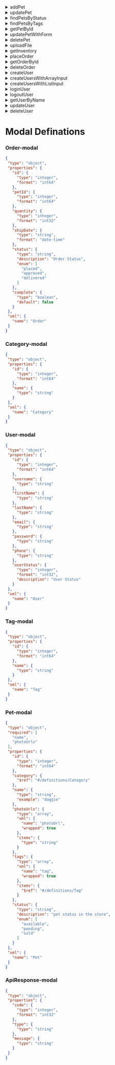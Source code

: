 
<details>

<summary>addPet</summary>

addPet
---
 **Example**

 ```js
 const  { data, error } = await .addPet({
  /** Pet modal, description-Pet object that needs to be added to the store,required-true */
})
```
**Responses**

      
> Error 4XX
```json
{
  "405": {
    "description": "Invalid input"
  }
}
```

######  [P](###P-modal)  [e](###e-modal)  [t](###t-modal) 
</details>

<details>

<summary>updatePet</summary>

updatePet
---
 **Example**

 ```js
 const  { data, error } = await .updatePet({
  /** Pet modal, description-Pet object that needs to be added to the store,required-true */
})
```
**Responses**

      
> Error 4XX
```json
{
  "400": {
    "description": "Invalid ID supplied"
  },
  "404": {
    "description": "Pet not found"
  },
  "405": {
    "description": "Validation exception"
  }
}
```

######  [P](###P-modal)  [e](###e-modal)  [t](###t-modal) 
</details>

<details>

<summary>findPetsByStatus</summary>

findPetsByStatus
---
 **Example**

 ```js
 const  { data, error } = await .findPetsByStatus({
  _params: {
   status:array, /** description-Status values that need to be considered for filter,required-true,items-{"type"-"string","enum"-["available","pending","sold"],"default"-"available"},collectionFormat-multi */ 
  }
})
```
**Responses**

      
> Success 2XX
```json
{
  "200": {
    "description": "successful operation",
    "schema": {
      "type": "array",
      "items": {
        "$ref": "#/definitions/Pet"
      }
    }
  }
}
```

> Error 4XX
```json
{
  "400": {
    "description": "Invalid status value"
  }
}
```

######  [P](###P-modal)  [e](###e-modal)  [t](###t-modal) 
</details>

<details>

<summary>findPetsByTags</summary>

findPetsByTags
---
 **Example**

 ```js
 const  { data, error } = await .findPetsByTags({
  _params: {
   tags:array, /** description-Tags to filter by,required-true,items-{"type"-"string"},collectionFormat-multi */ 
  }
})
```
**Responses**

      
> Success 2XX
```json
{
  "200": {
    "description": "successful operation",
    "schema": {
      "type": "array",
      "items": {
        "$ref": "#/definitions/Pet"
      }
    }
  }
}
```

> Error 4XX
```json
{
  "400": {
    "description": "Invalid tag value"
  }
}
```

######  [P](###P-modal)  [e](###e-modal)  [t](###t-modal) 
</details>

<details>

<summary>getPetById</summary>

getPetById
---
 **Example**

 ```js
 const  { data, error } = await .getPetById({
  _pathParams: {
   petId:integer, /** description-ID of pet to return,required-true,format-int64 */ 
  }
})
```
**Responses**

      
> Success 2XX
```json
{
  "200": {
    "description": "successful operation",
    "schema": {
      "$ref": "#/definitions/Pet"
    }
  }
}
```

> Error 4XX
```json
{
  "400": {
    "description": "Invalid ID supplied"
  },
  "404": {
    "description": "Pet not found"
  }
}
```

######  [P](###P-modal)  [e](###e-modal)  [t](###t-modal) 
</details>

<details>

<summary>updatePetWithForm</summary>

updatePetWithForm
---
 **Example**

 ```js
 const  { data, error } = await .updatePetWithForm({
 name:string, /** description-Updated name of the pet,required-false */
 status:string, /** description-Updated status of the pet,required-false */
  _pathParams: {
   petId:integer, /** description-ID of pet that needs to be updated,required-true,format-int64 */ 
  }
})
```
**Responses**

      
> Error 4XX
```json
{
  "405": {
    "description": "Invalid input"
  }
}
```

###### 
</details>

<details>

<summary>deletePet</summary>

deletePet
---
 **Example**

 ```js
 const  { data, error } = await .deletePet({
  _pathParams: {
   petId:integer, /** description-Pet id to delete,required-true,format-int64 */ 
  }
})
```
**Responses**

      
> Error 4XX
```json
{
  "400": {
    "description": "Invalid ID supplied"
  },
  "404": {
    "description": "Pet not found"
  }
}
```

###### 
</details>

<details>

<summary>uploadFile</summary>

uploadFile
---
 **Example**

 ```js
 const  { data, error } = await .uploadFile({
 additionalMetadata:string, /** description-Additional data to pass to server,required-false */
 file:file, /** description-file to upload,required-false */
  _pathParams: {
   petId:integer, /** description-ID of pet to update,required-true,format-int64 */ 
  }
})
```
**Responses**

      
> Success 2XX
```json
{
  "200": {
    "description": "successful operation",
    "schema": {
      "$ref": "#/definitions/ApiResponse"
    }
  }
}
```

######  [A](###A-modal)  [p](###p-modal)  [i](###i-modal)  [R](###R-modal)  [e](###e-modal)  [s](###s-modal)  [p](###p-modal)  [o](###o-modal)  [n](###n-modal)  [s](###s-modal)  [e](###e-modal) 
</details>

<details>

<summary>getInventory</summary>

getInventory
---
 **Example**

 ```js
 const  { data, error } = await .getInventory({

})
```
**Responses**

      
> Success 2XX
```json
{
  "200": {
    "description": "successful operation",
    "schema": {
      "type": "object",
      "additionalProperties": {
        "type": "integer",
        "format": "int32"
      }
    }
  }
}
```

###### 
</details>

<details>

<summary>placeOrder</summary>

placeOrder
---
 **Example**

 ```js
 const  { data, error } = await .placeOrder({
  /** Order modal, description-order placed for purchasing the pet,required-true */
})
```
**Responses**

      
> Success 2XX
```json
{
  "200": {
    "description": "successful operation",
    "schema": {
      "$ref": "#/definitions/Order"
    }
  }
}
```

> Error 4XX
```json
{
  "400": {
    "description": "Invalid Order"
  }
}
```

######  [O](###O-modal)  [r](###r-modal)  [d](###d-modal)  [e](###e-modal)  [r](###r-modal)  [O](###O-modal)  [r](###r-modal)  [d](###d-modal)  [e](###e-modal)  [r](###r-modal) 
</details>

<details>

<summary>getOrderById</summary>

getOrderById
---
 **Example**

 ```js
 const  { data, error } = await .getOrderById({
  _pathParams: {
   orderId:integer, /** description-ID of pet that needs to be fetched,required-true,maximum-10,minimum-1,format-int64 */ 
  }
})
```
**Responses**

      
> Success 2XX
```json
{
  "200": {
    "description": "successful operation",
    "schema": {
      "$ref": "#/definitions/Order"
    }
  }
}
```

> Error 4XX
```json
{
  "400": {
    "description": "Invalid ID supplied"
  },
  "404": {
    "description": "Order not found"
  }
}
```

######  [O](###O-modal)  [r](###r-modal)  [d](###d-modal)  [e](###e-modal)  [r](###r-modal) 
</details>

<details>

<summary>deleteOrder</summary>

deleteOrder
---
 **Example**

 ```js
 const  { data, error } = await .deleteOrder({
  _pathParams: {
   orderId:integer, /** description-ID of the order that needs to be deleted,required-true,minimum-1,format-int64 */ 
  }
})
```
**Responses**

      
> Error 4XX
```json
{
  "400": {
    "description": "Invalid ID supplied"
  },
  "404": {
    "description": "Order not found"
  }
}
```

###### 
</details>

<details>

<summary>createUser</summary>

createUser
---
 **Example**

 ```js
 const  { data, error } = await .createUser({
  /** User modal, description-Created user object,required-true */
})
```
**Responses**

      
> Default
```json
{
  "default": {
    "description": "successful operation"
  }
}
```

######  [U](###U-modal)  [s](###s-modal)  [e](###e-modal)  [r](###r-modal) 
</details>

<details>

<summary>createUsersWithArrayInput</summary>

createUsersWithArrayInput
---
 **Example**

 ```js
 const  { data, error } = await .createUsersWithArrayInput({
  /** User modal,type - array, description-List of user object,required-true */
})
```
**Responses**

      
> Default
```json
{
  "default": {
    "description": "successful operation"
  }
}
```

######  [U](###U-modal)  [s](###s-modal)  [e](###e-modal)  [r](###r-modal) 
</details>

<details>

<summary>createUsersWithListInput</summary>

createUsersWithListInput
---
 **Example**

 ```js
 const  { data, error } = await .createUsersWithListInput({
  /** User modal,type - array, description-List of user object,required-true */
})
```
**Responses**

      
> Default
```json
{
  "default": {
    "description": "successful operation"
  }
}
```

######  [U](###U-modal)  [s](###s-modal)  [e](###e-modal)  [r](###r-modal) 
</details>

<details>

<summary>loginUser</summary>

loginUser
---
 **Example**

 ```js
 const  { data, error } = await .loginUser({
  _params: {
   username:string, /** description-The user name for login,required-true */ 
   password:string, /** description-The password for login in clear text,required-true */ 
  }
})
```
**Responses**

      
> Success 2XX
```json
{
  "200": {
    "description": "successful operation",
    "schema": {
      "type": "string"
    },
    "headers": {
      "X-Rate-Limit": {
        "type": "integer",
        "format": "int32",
        "description": "calls per hour allowed by the user"
      },
      "X-Expires-After": {
        "type": "string",
        "format": "date-time",
        "description": "date in UTC when token expires"
      }
    }
  }
}
```

> Error 4XX
```json
{
  "400": {
    "description": "Invalid username/password supplied"
  }
}
```

###### 
</details>

<details>

<summary>logoutUser</summary>

logoutUser
---
 **Example**

 ```js
 const  { data, error } = await .logoutUser({

})
```
**Responses**

      
> Default
```json
{
  "default": {
    "description": "successful operation"
  }
}
```

###### 
</details>

<details>

<summary>getUserByName</summary>

getUserByName
---
 **Example**

 ```js
 const  { data, error } = await .getUserByName({
  _pathParams: {
   username:string, /** description-The name that needs to be fetched. Use user1 for testing. ,required-true */ 
  }
})
```
**Responses**

      
> Success 2XX
```json
{
  "200": {
    "description": "successful operation",
    "schema": {
      "$ref": "#/definitions/User"
    }
  }
}
```

> Error 4XX
```json
{
  "400": {
    "description": "Invalid username supplied"
  },
  "404": {
    "description": "User not found"
  }
}
```

######  [U](###U-modal)  [s](###s-modal)  [e](###e-modal)  [r](###r-modal) 
</details>

<details>

<summary>updateUser</summary>

updateUser
---
 **Example**

 ```js
 const  { data, error } = await .updateUser({
  /** User modal, description-Updated user object,required-true */  _pathParams: {
   username:string, /** description-name that need to be updated,required-true */ 
  }
})
```
**Responses**

      
> Error 4XX
```json
{
  "400": {
    "description": "Invalid user supplied"
  },
  "404": {
    "description": "User not found"
  }
}
```

######  [U](###U-modal)  [s](###s-modal)  [e](###e-modal)  [r](###r-modal) 
</details>

<details>

<summary>deleteUser</summary>

deleteUser
---
 **Example**

 ```js
 const  { data, error } = await .deleteUser({
  _pathParams: {
   username:string, /** description-The name that needs to be deleted,required-true */ 
  }
})
```
**Responses**

      
> Error 4XX
```json
{
  "400": {
    "description": "Invalid username supplied"
  },
  "404": {
    "description": "User not found"
  }
}
```

###### 
</details>

# Modal Definations

 ### Order-modal
 ```json
{
  "type": "object",
  "properties": {
    "id": {
      "type": "integer",
      "format": "int64"
    },
    "petId": {
      "type": "integer",
      "format": "int64"
    },
    "quantity": {
      "type": "integer",
      "format": "int32"
    },
    "shipDate": {
      "type": "string",
      "format": "date-time"
    },
    "status": {
      "type": "string",
      "description": "Order Status",
      "enum": [
        "placed",
        "approved",
        "delivered"
      ]
    },
    "complete": {
      "type": "boolean",
      "default": false
    }
  },
  "xml": {
    "name": "Order"
  }
}
```

 ### Category-modal
 ```json
{
  "type": "object",
  "properties": {
    "id": {
      "type": "integer",
      "format": "int64"
    },
    "name": {
      "type": "string"
    }
  },
  "xml": {
    "name": "Category"
  }
}
```

 ### User-modal
 ```json
{
  "type": "object",
  "properties": {
    "id": {
      "type": "integer",
      "format": "int64"
    },
    "username": {
      "type": "string"
    },
    "firstName": {
      "type": "string"
    },
    "lastName": {
      "type": "string"
    },
    "email": {
      "type": "string"
    },
    "password": {
      "type": "string"
    },
    "phone": {
      "type": "string"
    },
    "userStatus": {
      "type": "integer",
      "format": "int32",
      "description": "User Status"
    }
  },
  "xml": {
    "name": "User"
  }
}
```

 ### Tag-modal
 ```json
{
  "type": "object",
  "properties": {
    "id": {
      "type": "integer",
      "format": "int64"
    },
    "name": {
      "type": "string"
    }
  },
  "xml": {
    "name": "Tag"
  }
}
```

 ### Pet-modal
 ```json
{
  "type": "object",
  "required": [
    "name",
    "photoUrls"
  ],
  "properties": {
    "id": {
      "type": "integer",
      "format": "int64"
    },
    "category": {
      "$ref": "#/definitions/Category"
    },
    "name": {
      "type": "string",
      "example": "doggie"
    },
    "photoUrls": {
      "type": "array",
      "xml": {
        "name": "photoUrl",
        "wrapped": true
      },
      "items": {
        "type": "string"
      }
    },
    "tags": {
      "type": "array",
      "xml": {
        "name": "tag",
        "wrapped": true
      },
      "items": {
        "$ref": "#/definitions/Tag"
      }
    },
    "status": {
      "type": "string",
      "description": "pet status in the store",
      "enum": [
        "available",
        "pending",
        "sold"
      ]
    }
  },
  "xml": {
    "name": "Pet"
  }
}
```

 ### ApiResponse-modal
 ```json
{
  "type": "object",
  "properties": {
    "code": {
      "type": "integer",
      "format": "int32"
    },
    "type": {
      "type": "string"
    },
    "message": {
      "type": "string"
    }
  }
}
```
